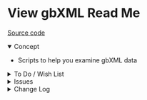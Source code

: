 # View gbXML Read Me

[Source code]( https://github.com/ladybug-tools/spider-gbxml-tools/tree/master/spider-gbxml-viewer/v-0-17-00/js-view-gbxml )

<details open >

<summary>Concept</summary>

* Scripts to help you examine gbXML data

</details>

<details>

<summary>To Do / Wish List</summary>

* Embed the help buttons inside the details
* jsHint all the files
* Make sure all
	* report number of items found
	* input type=search
* create core script?
	* help
	* select index
	* select surfaces show hide
* Add openType script
* Try in OpenStudio

</details>

<details>

<summary>Issues</summary>


</details>

<details>

<summary>Change Log</summary>

### DDDDD

* F - First commit

</details>